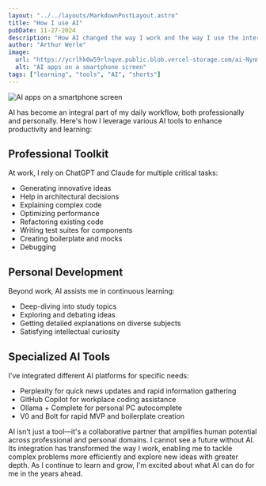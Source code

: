 ```yaml
---
layout: "../../layouts/MarkdownPostLayout.astro"
title: "How I use AI"
pubDate: 11-27-2024
description: "How AI changed the way I work and the way I use the internet."
author: "Arthur Werle"
image:
  url: "https://ycrlhk0w59rlnqve.public.blob.vercel-storage.com/ai-Nynmb4O2NRy1L5SB6C8roBa18Eo88B.png"
  alt: "AI apps on a smartphone screen"
tags: ["learning", "tools", "AI", "shorts"]
---
```


![AI apps on a smartphone screen](https://ycrlhk0w59rlnqve.public.blob.vercel-storage.com/ai-Nynmb4O2NRy1L5SB6C8roBa18Eo88B.png "AI apps on a smartphone screen")

AI has become an integral part of my daily workflow, both professionally and personally. Here's how I leverage various AI tools to enhance productivity and learning:

## Professional Toolkit

At work, I rely on ChatGPT and Claude for multiple critical tasks:

- Generating innovative ideas
- Help in architectural decisions
- Explaining complex code
- Optimizing performance
- Refactoring existing code
- Writing test suites for components
- Creating boilerplate and mocks
- Debugging

## Personal Development

Beyond work, AI assists me in continuous learning:

- Deep-diving into study topics
- Exploring and debating ideas
- Getting detailed explanations on diverse subjects
- Satisfying intellectual curiosity

## Specialized AI Tools

I've integrated different AI platforms for specific needs:

- Perplexity for quick news updates and rapid information gathering
- GitHub Copilot for workplace coding assistance
- Ollama + Complete for personal PC autocomplete
- V0 and Bolt for rapid MVP and boilerplate creation

AI isn't just a tool—it's a collaborative partner that amplifies human potential across professional and personal domains. I cannot see a future without AI. Its integration has transformed the way I work, enabling me to tackle complex problems more efficiently and explore new ideas with greater depth. As I continue to learn and grow, I'm excited about what AI can do for me in the years ahead.
